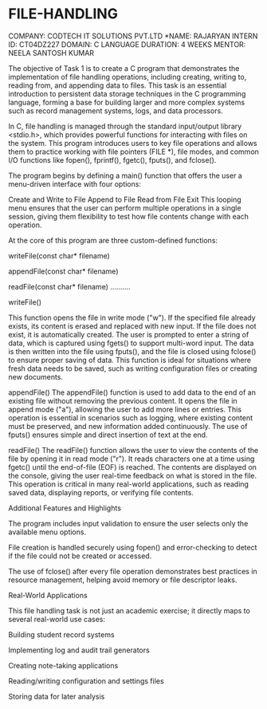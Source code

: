 # FILE-HANDLING
 COMPANY: CODTECH IT SOLUTIONS PVT.LTD
 *NAME: RAJARYAN 
 INTERN ID: CT04DZ227
 DOMAIN: C LANGUAGE
 DURATION: 4 WEEKS 
 MENTOR: NEELA SANTOSH KUMAR

The objective of Task 1 is to create a C program that demonstrates the implementation of file handling operations, including creating, writing to, reading from, and appending data to files. This task is an essential introduction to persistent data storage techniques in the C programming language, forming a base for building larger and more complex systems such as record management systems, logs, and data processors.

In C, file handling is managed through the standard input/output library <stdio.h>, which provides powerful functions for interacting with files on the system. This program introduces users to key file operations and allows them to practice working with file pointers (FILE *), file modes, and common I/O functions like fopen(), fprintf(), fgetc(), fputs(), and fclose().

The program begins by defining a main() function that offers the user a menu-driven interface with four options:

Create and Write to File
Append to File
Read from File
Exit
This looping menu ensures that the user can perform multiple operations in a single session, giving them flexibility to test how file contents change with each operation.

At the core of this program are three custom-defined functions:

writeFile(const char* filename)

appendFile(const char* filename)

readFile(const char* filename) ..........

writeFile()

This function opens the file in write mode ("w"). If the specified file already exists, its content is erased and replaced with new input. If the file does not exist, it is automatically created. The user is prompted to enter a string of data, which is captured using fgets() to support multi-word input. The data is then written into the file using fputs(), and the file is closed using fclose() to ensure proper saving of data. This function is ideal for situations where fresh data needs to be saved, such as writing configuration files or creating new documents.

appendFile()
The appendFile() function is used to add data to the end of an existing file without removing the previous content. It opens the file in append mode ("a"), allowing the user to add more lines or entries. This operation is essential in scenarios such as logging, where existing content must be preserved, and new information added continuously. The use of fputs() ensures simple and direct insertion of text at the end.

readFile()
The readFile() function allows the user to view the contents of the file by opening it in read mode ("r"). It reads characters one at a time using fgetc() until the end-of-file (EOF) is reached. The contents are displayed on the console, giving the user real-time feedback on what is stored in the file. This operation is critical in many real-world applications, such as reading saved data, displaying reports, or verifying file contents.

Additional Features and Highlights

The program includes input validation to ensure the user selects only the available menu options.

File creation is handled securely using fopen() and error-checking to detect if the file could not be created or accessed.

The use of fclose() after every file operation demonstrates best practices in resource management, helping avoid memory or file descriptor leaks.

Real-World Applications

This file handling task is not just an academic exercise; it directly maps to several real-world use cases:

Building student record systems

Implementing log and audit trail generators

Creating note-taking applications

Reading/writing configuration and settings files

Storing data for later analysis
